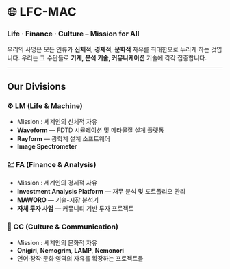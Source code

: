 # 🌐 LFC-MAC

### Life · Finance · Culture – Mission for All

우리의 사명은 모든 인류가 **신체적**, **경제적**, **문화적** 자유를 최대한으로 누리게 하는 것입니다.
우리는 그 수단들로 **기계, 분석 기술, 커뮤니케이션** 기술에 각각 집중합니다.

---

## Our Divisions

### ⚙️ LM (Life & Machine) 
- Mission : 세계인의 신체적 자유
- **Waveform** — FDTD 시뮬레이션 및 메타물질 설계 플랫폼
- **Rayform** — 광학계 설계 소프트웨어
- **Image Spectrometer**

### 💹 FA (Finance & Analysis) 
- Mission : 세계인의 경제적 자유
- **Investment Analysis Platform** — 재무 분석 및 포트폴리오 관리
- **MAWORO** — 기술-시장 분석기
- **자체 투자 사업** — 커뮤니티 기반 투자 프로젝트

### 🎨 CC (Culture & Communication) 
- Mission : 세계인의 문화적 자유
- **Onigiri**, **Nemogrim**, **LAMP**, **Nemonori**
- 언어·창작·문화 영역의 자유를 확장하는 프로젝트들
